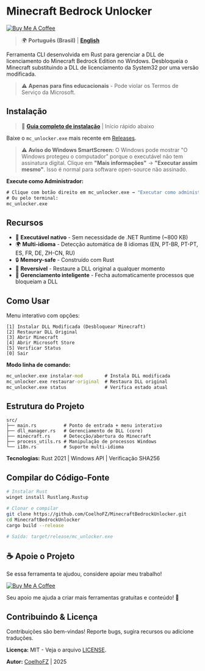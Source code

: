 # Minecraft Bedrock Unlocker

[![Buy Me A Coffee](https://img.shields.io/badge/Buy%20Me%20A%20Coffee-Apoie-yellow?style=for-the-badge&logo=buy-me-a-coffee)](https://buymeacoffee.com/coelhofz)

> 🌍 **Português (Brasil)** | **[English](README.md)**

Ferramenta CLI desenvolvida em Rust para gerenciar a DLL de licenciamento do Minecraft Bedrock Edition no Windows.
Desbloqueia o Minecraft substituindo a DLL de licenciamento da System32 por uma versão modificada.

> ⚠️ **Apenas para fins educacionais** - Pode violar os Termos de Serviço da Microsoft.

## Instalação

> 📖 **[Guia completo de instalação](INSTALL.md)** | Início rápido abaixo

Baixe o `mc_unlocker.exe` mais recente em [Releases](https://github.com/CoelhoFZ/MinecraftBedrockUnlocker/releases).

> ⚠️ **Aviso do Windows SmartScreen:** O Windows pode mostrar "O Windows protegeu o computador" porque o executável não tem assinatura digital. Clique em **"Mais informações"** → **"Executar assim mesmo"**. Isso é normal para software open-source não assinado.

**Execute como Administrador:**
```cmd
# Clique com botão direito em mc_unlocker.exe → "Executar como administrador"
# Ou pelo terminal:
mc_unlocker.exe
```

## Recursos

- 🚀 **Executável nativo** - Sem necessidade de .NET Runtime (~800 KB)
- 🌍 **Multi-idioma** - Detecção automática de 8 idiomas (EN, PT-BR, PT-PT, ES, FR, DE, ZH-CN, RU)
- 🔒 **Memory-safe** - Construído com Rust
- 🔄 **Reversível** - Restaure a DLL original a qualquer momento
- 🔐 **Gerenciamento inteligente** - Fecha automaticamente processos que bloqueiam a DLL

## Como Usar

Menu interativo com opções:
```
[1] Instalar DLL Modificada (Desbloquear Minecraft)
[2] Restaurar DLL Original
[3] Abrir Minecraft
[4] Abrir Microsoft Store
[5] Verificar Status
[0] Sair
```

**Modo linha de comando:**
```cmd
mc_unlocker.exe instalar-mod        # Instala DLL modificada
mc_unlocker.exe restaurar-original  # Restaura DLL original
mc_unlocker.exe status              # Verifica estado atual
```

## Estrutura do Projeto

```
src/
├── main.rs          # Ponto de entrada + menu interativo
├── dll_manager.rs   # Gerenciamento de DLL (core)
├── minecraft.rs     # Detecção/abertura do Minecraft
├── process_utils.rs # Manipulação de processos Windows
└── i18n.rs          # Suporte multi-idioma
```

**Tecnologias:** Rust 2021 | Windows API | Verificação SHA256

## Compilar do Código-Fonte

```bash
# Instalar Rust
winget install Rustlang.Rustup

# Clonar e compilar
git clone https://github.com/CoelhoFZ/MinecraftBedrockUnlocker.git
cd MinecraftBedrockUnlocker
cargo build --release

# Saída: target/release/mc_unlocker.exe
```

## ☕ Apoie o Projeto

Se essa ferramenta te ajudou, considere apoiar meu trabalho!

[![Buy Me A Coffee](https://img.shields.io/badge/Buy%20Me%20A%20Coffee-Doar-yellow.svg?style=for-the-badge&logo=buy-me-a-coffee)](https://buymeacoffee.com/coelhofz)

Seu apoio me ajuda a criar mais ferramentas gratuitas e conteúdo! 🚀

## Contribuindo & Licença

Contribuições são bem-vindas! Reporte bugs, sugira recursos ou adicione traduções.

**Licença:** MIT - Veja o arquivo [LICENSE](LICENSE).

**Autor:** [CoelhoFZ](https://www.youtube.com/@CoelhoFZ) | 2025
